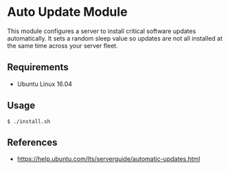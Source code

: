 # Auto Update Module

This module configures a server to install critical software updates automatically.
It sets a random sleep value so updates are not all installed at the same time
across your server fleet.

## Requirements

 * Ubuntu Linux 16.04

## Usage

```
$ ./install.sh
```

## References

 * https://help.ubuntu.com/lts/serverguide/automatic-updates.html
